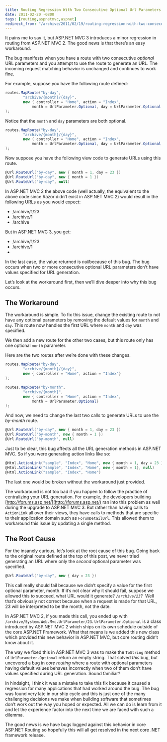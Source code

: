 ```yaml
---
title: Routing Regression With Two Consecutive Optional Url Parameters
date: 2011-02-20 -0800
tags: [routing,aspnetmvc,aspnet]
redirect_from: "/archive/2011/02/19/routing-regression-with-two-consecutive-optional-url-parameters.aspx/"
---
```


It pains me to say it, but ASP.NET MVC 3 introduces a minor regression
in routing from ASP.NET MVC 2. The good news is that there’s an easy
workaround.

The bug manifests when you have a route with two consecutive *optional*
URL parameters and you attempt to use the route to generate an URL. The
incoming request matching behavior is unchanged and continues to work
fine.

For example, suppose you have the following route defined:

```csharp
routes.MapRoute("by-day", 
        "archive/{month}/{day}",
        new { controller = "Home", action = "Index", 
            month = UrlParameter.Optional, day = UrlParameter.Optional }
);
```

Notice that the `month` and `day` parameters are both optional.

```csharp
routes.MapRoute("by-day", 
        "archive/{month}/{day}",
        new { controller = "Home", action = "Index", 
            month = UrlParameter.Optional, day = UrlParameter.Optional }
);
```

Now suppose you have the following view code to generate URLs using this
route.

```csharp
@Url.RouteUrl("by-day", new { month = 1, day = 23 })
@Url.RouteUrl("by-day", new { month = 1 })
@Url.RouteUrl("by-day", null)
```

In ASP.NET MVC 2 the above code (well actually, the equivalent to the
above code since Razor didn’t exist in ASP.NET MVC 2) would result in
the following URLs as you would expect:

-   /archive/1/23
-   /archive/1
-   /archive

But in ASP.NET MVC 3, you get:

-   /archive/1/23
-   /archive/1
-   

In the last case, the value returned is *null*because of this bug. The
bug occurs when two or more consecutive optional URL parameters don’t
have values specified for URL generation.

Let’s look at the workaround first, then we’ll dive deeper into why this
bug occurs.

The Workaround
--------------

The workaround is simple. To fix this issue, change the existing route
to not have any optional parameters by removing the default values for
`month` and `day`. This route now handles the first URL where `month`
and `day` was specified.

We then add a new route for the other two cases, but this route only has
one optional `month` parameter.

Here are the two routes after we’re done with these changes.

```csharp
routes.MapRoute("by-day", 
        "archive/{month}/{day}",
        new { controller = "Home", action = "Index"}
);

routes.MapRoute("by-month", 
        "archive/{month}",
        new { controller = "Home", action = "Index", 
            month = UrlParameter.Optional}
);
```

And now, we need to change the last two calls to generate URLs to use
the *by-month* route.

```csharp
@Url.RouteUrl("by-day", new { month = 1, day = 23 })
@Url.RouteUrl("by-month", new { month = 1 })
@Url.RouteUrl("by-month", null)
```

Just to be clear, this bug affects all the URL generation methods in
ASP.NET MVC. So if you were generating action links like so:

```csharp
@Html.ActionLink("sample", "Index", "Home", new { month = 1, day = 23 }, null)
@Html.ActionLink("sample", "Index", "Home", new { month = 1}, null)
@Html.ActionLink("sample", "Index", "Home")
```

The last one would be broken without the workaround just provided.

The workaround is not too bad if you happen to follow the practice of
centralizing your URL generation. For example, the developers building
[http://forums.asp.net/](http://forums.asp.net/) ran into this problem
as well during the upgrade to ASP.NET MVC 3. But rather than having
calls to `ActionLink` all over their views, they have calls to methods
that are specific to their application domain such as `ForumDetailUrl`.
This allowed them to workaround this issue by updating a single method.

The Root Cause
--------------

For the insanely curious, let’s look at the root cause of this bug.
Going back to the original route defined at the top of this post, we
never tried generating an URL where only the *second* optional parameter
was specified.

```csharp
@Url.RouteUrl("by-day", new { day = 23 })
```

This call really should fail because we didn’t specify a value for the
first optional parameter, month. If it’s not clear why it should fail,
suppose we allowed this to succeed, what URL would it generate?
*`/archive/23`*?  Well that’s obviously not correct because when a
request is made for that URL, 23 will be interpreted to be the month,
not the date.

In ASP.NET MVC 2, if you made this call, you ended up with
`/archive/System.Web.Mvc.UrlParameter/23`. `UrlParameter.Optional` is a
class introduced by ASP.NET MVC 2 which ships on its own schedule
outside of the core ASP.NET Framework. What that means is we added this
new class which provided this new behavior in ASP.NET MVC, but core
routing didn’t know about it.

The way we fixed this in ASP.NET MVC 3 was to make the `ToString` method
of `UrlParameter.Optional` return an empty string. That solved *this*
bug, but uncovered a bug in *core routing* where a route with optional
parameters having default values behaves incorrectly when two of them
don’t have values specified during URL generation. Sound familiar?

In hindsight, I think it was a mistake to take this fix because it
caused a regression for many applications that had worked around the
bug. The bug was found very late in our ship cycle and this is just one
of the many challenging decisions we make when building software that
sometimes don’t work out the way you hoped or expected. All we can do is
learn from it and let the experience factor into the next time we are
faced with such a dilemma.

The good news is we have bugs logged against this behavior in core
ASP.NET Routing so hopefully this will all get resolved in the next core
.NET framework release.

